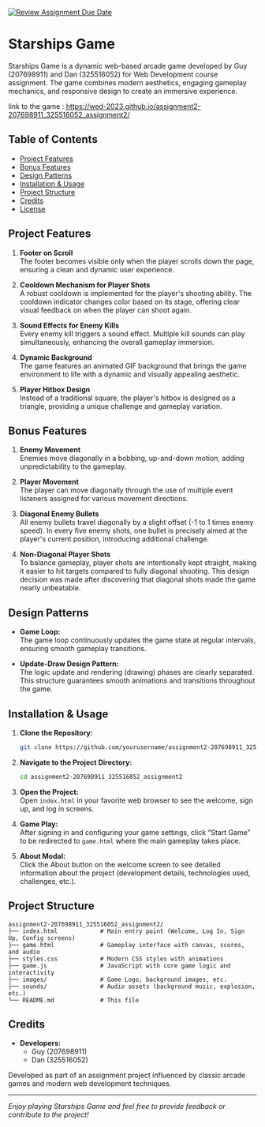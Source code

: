 [![Review Assignment Due Date](https://classroom.github.com/assets/deadline-readme-button-22041afd0340ce965d47ae6ef1cefeee28c7c493a6346c4f15d667ab976d596c.svg)](https://classroom.github.com/a/C1S6S1cK)

# Starships Game

Starships Game is a dynamic web-based arcade game developed by Guy (207698911) and Dan (325516052) for Web Development course assignment. The game combines modern aesthetics, engaging gameplay mechanics, and responsive design to create an immersive experience.

link to the game : https://wed-2023.github.io/assignment2-207698911_325516052_assignment2/
## Table of Contents

- [Project Features](#project-features)
- [Bonus Features](#bonus-features)
- [Design Patterns](#design-patterns)
- [Installation & Usage](#installation--usage)
- [Project Structure](#project-structure)
- [Credits](#credits)
- [License](#license)

## Project Features

1. **Footer on Scroll**  
   The footer becomes visible only when the player scrolls down the page, ensuring a clean and dynamic user experience.

2. **Cooldown Mechanism for Player Shots**  
   A robust cooldown is implemented for the player's shooting ability. The cooldown indicator changes color based on its stage, offering clear visual feedback on when the player can shoot again.

3. **Sound Effects for Enemy Kills**  
   Every enemy kill triggers a sound effect. Multiple kill sounds can play simultaneously, enhancing the overall gameplay immersion.

4. **Dynamic Background**  
   The game features an animated GIF background that brings the game environment to life with a dynamic and visually appealing aesthetic.

5. **Player Hitbox Design**  
   Instead of a traditional square, the player's hitbox is designed as a triangle, providing a unique challenge and gameplay variation.

## Bonus Features

1. **Enemy Movement**  
   Enemies move diagonally in a bobbing, up-and-down motion, adding unpredictability to the gameplay.

2. **Player Movement**  
   The player can move diagonally through the use of multiple event listeners assigned for various movement directions.

3. **Diagonal Enemy Bullets**  
   All enemy bullets travel diagonally by a slight offset (-1 to 1 times enemy speed). In every five enemy shots, one bullet is precisely aimed at the player's current position, introducing additional challenge.

4. **Non-Diagonal Player Shots**  
   To balance gameplay, player shots are intentionally kept straight, making it easier to hit targets compared to fully diagonal shooting. This design decision was made after discovering that diagonal shots made the game nearly unbeatable.

## Design Patterns

- **Game Loop:**  
  The game loop continuously updates the game state at regular intervals, ensuring smooth gameplay transitions.

- **Update-Draw Design Pattern:**  
  The logic update and rendering (drawing) phases are clearly separated. This structure guarantees smooth animations and transitions throughout the game.

## Installation & Usage

1. **Clone the Repository:**

   ```bash
   git clone https://github.com/yourusername/assignment2-207698911_325516052_assignment2.git
   ```

2. **Navigate to the Project Directory:**

   ```bash
   cd assignment2-207698911_325516052_assignment2
   ```

3. **Open the Project:**  
   Open `index.html` in your favorite web browser to see the welcome, sign up, and log in screens.

4. **Game Play:**  
   After signing in and configuring your game settings, click “Start Game” to be redirected to `game.html` where the main gameplay takes place.

5. **About Modal:**  
   Click the About button on the welcome screen to see detailed information about the project (development details, technologies used, challenges, etc.).

## Project Structure

```
assignment2-207698911_325516052_assignment2/
├── index.html            # Main entry point (Welcome, Log In, Sign Up, Config screens)
├── game.html             # Gameplay interface with canvas, scores, and audio
├── styles.css            # Modern CSS styles with animations
├── game.js               # JavaScript with core game logic and interactivity
├── images/               # Game Logo, background images, etc.
├── sounds/               # Audio assets (background music, explosion, etc.)
└── README.md             # This file
```

## Credits

- **Developers:**  
  - Guy (207698911)  
  - Dan (325516052)

Developed as part of an assignment project influenced by classic arcade games and modern web development techniques.


---

*Enjoy playing Starships Game and feel free to provide feedback or contribute to the project!*
